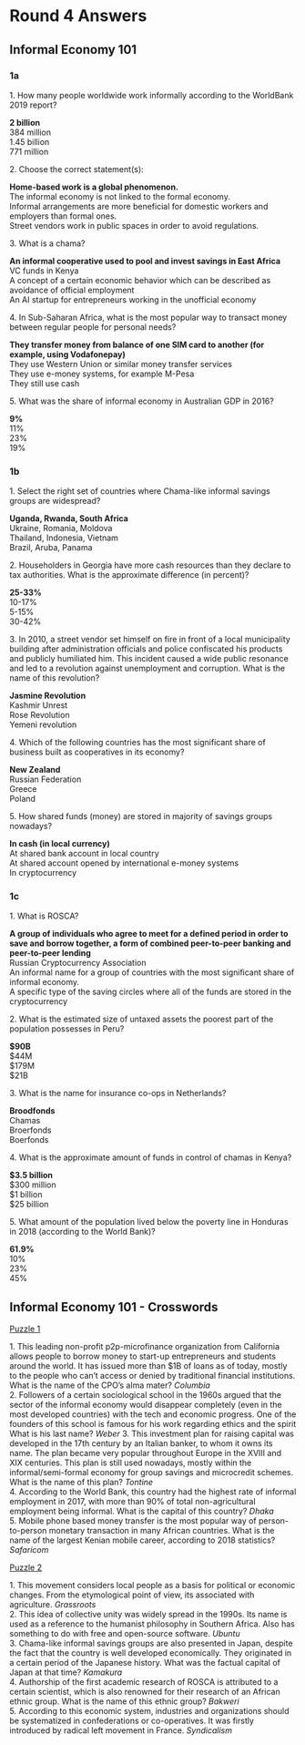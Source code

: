 ﻿# Round 4 Answers  

## Informal Economy 101

### 1a

1\. How many people worldwide work informally according to the WorldBank 2019 report?

**2 billion**<br/>
384 million<br/>
1.45 billion<br/>
771 million <br/>

2\. Choose the correct statement(s):

**Home-based work is a global phenomenon.**<br/>
The informal economy is not linked to the formal economy.<br/>
Informal arrangements are more beneficial for domestic workers and employers than formal ones.<br/>
Street vendors work in public spaces in order to avoid regulations. <br/>

3\. What is a chama?

**An informal cooperative used to pool and invest savings in East Africa**<br/> 
VC funds in Kenya<br/> 
A concept of a certain economic behavior which can be described as avoidance of official employment<br/>
An AI startup for entrepreneurs working in the unofficial economy<br/>

4\. In Sub-Saharan Africa, what is the most popular way to transact money between regular people for personal needs?

**They transfer money from balance of one SIM card to another (for example, using Vodafonepay)**<br/>
They use Western Union or similar money transfer services<br/>
They use e-money systems, for example M-Pesa<br/>
They still use cash<br/>

5\. What was the share of informal economy in Australian GDP in 2016?

**9%**<br/>
11%<br/>
23%<br/>
19%<br/>

### 1b

1\. Select the right set of countries where Chama-like informal savings groups are widespread? 

**Uganda, Rwanda, South Africa**<br/>
Ukraine, Romania, Moldova<br/>
Thailand, Indonesia, Vietnam<br/>
Brazil, Aruba, Panama<br/>

2\. Householders in Georgia have more cash resources than they declare to tax authorities. What is the approximate difference (in percent)? 

**25-33%**<br/>
10-17%<br/>
5-15%<br/>
30-42%<br/>

3\. In 2010, a street vendor set himself on fire in front of a local municipality building after administration officials and police confiscated his products and publicly humiliated him. This incident caused a wide public resonance and led to a revolution against unemployment and corruption. What is the name of this revolution?

**Jasmine Revolution**<br/>
Kashmir Unrest<br/>
Rose Revolution<br/>
Yemeni revolution<br/>

4\. Which of the following countries has the most significant share of business built as cooperatives in its economy?

**New Zealand**<br/>
Russian Federation<br/>
Greece<br/>
Poland<br/>

5\. How shared funds (money) are stored in majority of savings groups nowadays? 

**In cash (in local currency)**<br/>
At shared bank account in local country<br/>
At shared account opened by international e-money systems<br/>
In cryptocurrency<br/>

### 1c

1\. What is ROSCA?
 
**A group of individuals who agree to meet for a defined period in order to save and borrow together, a form of combined peer-to-peer banking and peer-to-peer lending**<br/>
Russian Cryptocurrency Association<br/>
An informal name for a group of countries with the most significant share of informal economy.<br/>
A specific type of the saving circles where all of the funds are stored in the cryptocurrency <br/>

2\. What is the estimated size of untaxed assets the poorest part of the population possesses in Peru? 

**$90B**<br/>
$44M<br/>
$179M<br/>
$21B<br/>

3\. What is the name for insurance co-ops in Netherlands?
 
**Broodfonds**<br/>
Chamas<br/>
Broerfonds<br/>
Boerfonds<br/>

4\. What is the approximate amount of funds in control of chamas in Kenya? 

**$3.5 billion**<br/>
$300 million<br/>
$1 billion<br/>
$25 billion<br/>

5\. What amount of the population lived below the poverty line in Honduras in 2018 (according to the World Bank)?

**61.9%**<br/> 
10%<br/>
23%<br/>
45%<br/>

## Informal Economy 101 - Crosswords

[Puzzle 1](https://puzzel.org/en/crossword/play?p=-LfQWTjbPYf_kzh6Sv5_)

1\. This leading non-profit p2p-microfinance organization from California allows people to borrow money to start-up entrepreneurs and students around the world. It has issued more than $1B of loans as of today, mostly to the people who can’t access or denied by traditional financial institutions. What is the name of the CPO’s alma mater? *Columbia*<br/>
2\. Followers of a certain sociological school in the 1960s argued that the sector of the informal economy would disappear completely (even in the most developed countries) with the tech and economic progress. One of the founders of this school is famous for his work regarding ethics and the spirit What is his last name? *Weber*
3\. This investment plan for raising capital was developed in the 17th century by an Italian banker, to whom it owns its name. The plan became very popular throughout Europe in the XVIII and XIX centuries. This plan is still used nowadays, mostly within the informal/semi-formal economy for group savings and microcredit schemes. What is the name of this plan? *Tontine*<br/>
4\. According to the World Bank, this country had the highest rate of informal employment in 2017, with more than 90% of total non-agricultural employment being informal. What is the capital of this country? *Dhaka*<br/>
5\. Mobile phone based money transfer is the most popular way of person-to-person monetary transaction in many African countries. What is the name of the largest Kenian mobile career, according to 2018 statistics? *Safaricom*<br/>

[Puzzle 2](https://puzzel.org/en/crossword/play?p=-LfR9RsPlsmOn0Ye-e-l)

1\. This movement considers local people as a basis for political or economic changes. From the etymological point of view, its associated with agriculture. *Grassroots*<br/>
2\. This idea of collective unity was widely spread in the 1990s. Its name is used as a reference to the humanist philosophy in Southern Africa. Also has something to do with free and open-source software. *Ubuntu*<br/>
3\. Chama-like informal savings groups are also presented in Japan, despite the fact that the country is well developed economically. They originated in a certain period of the Japanese history. What was the factual capital of Japan at that time? *Kamakura*<br/>
4\. Authorship of the first academic research of ROSCA is attributed to a certain scientist, which is also renowned for their research of an African ethnic group. What is the name of this ethnic group? *Bakweri*<br/>
5\. According to this economic system, industries and organizations should be systematized in confederations or co-operatives. It was firstly introduced by radical left movement in France. *Syndicalism*<br/>